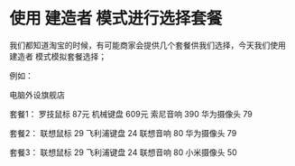 # 使用 建造者 模式进行选择套餐

我们都知道淘宝的时候，有可能商家会提供几个套餐供我们选择，今天我们使用 建造者 模式模拟套餐选择；

例如：

电脑外设旗舰店

套餐1：
罗技鼠标 87元
机械键盘 609元
索尼音响 390
华为摄像头 79

套餐2：
联想鼠标 29
飞利浦键盘 24
联想音响 80
华为摄像头 79

套餐3：
联想鼠标 29
飞利浦键盘 24
联想音响 80
小米摄像头 50
